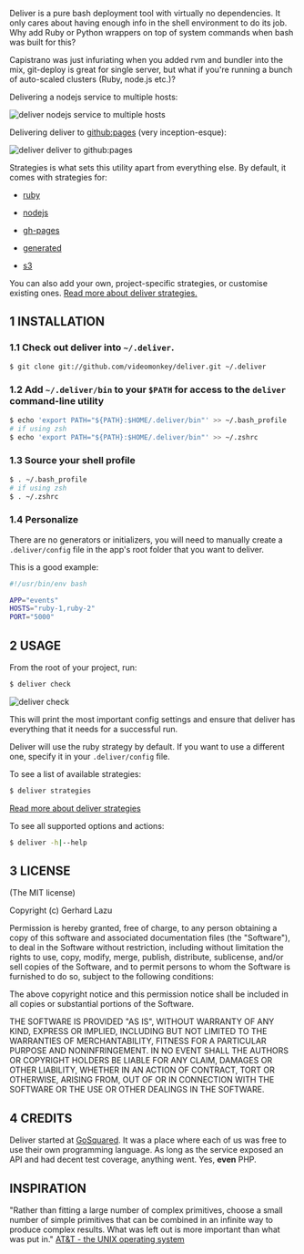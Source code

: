 Deliver is a pure bash deployment tool with virtually no dependencies.
It only cares about having enough info in the shell environment to do
its job. Why add Ruby or Python wrappers on top of system commands when
bash was built for this?

Capistrano was just infuriating when you added rvm and bundler into the
mix, git-deploy is great for single server, but what if you're running a
bunch of auto-scaled clusters (Ruby, node.js etc.)?

Delivering a nodejs service to multiple hosts:

![deliver nodejs service to multiple hosts][2]

Delivering deliver to [github:pages][8] (very inception-esque):

![deliver deliver to github:pages][7]

Strategies is what sets this utility apart from everything else. By
default, it comes with strategies for:

  * [ruby][3]

  * [nodejs][4]

  * [gh-pages][5]

  * [generated][10]

  * [s3][11]

You can also add your own, project-specific strategies, or customise
existing ones. [Read more about deliver strategies.][6]


## 1 INSTALLATION

### 1.1 Check out deliver into `~/.deliver`.

```bash
$ git clone git://github.com/videomonkey/deliver.git ~/.deliver
```

### 1.2 Add `~/.deliver/bin` to your `$PATH` for access to the `deliver` command-line utility

```bash
$ echo 'export PATH="${PATH}:$HOME/.deliver/bin"' >> ~/.bash_profile
# if using zsh
$ echo 'export PATH="${PATH}:$HOME/.deliver/bin"' >> ~/.zshrc
```

### 1.3 Source your shell profile

```bash
$ . ~/.bash_profile
# if using zsh
$ . ~/.zshrc 
```

### 1.4 Personalize

There are no generators or initializers, you will need to manually create a
`.deliver/config` file in the app's root folder that you want to deliver.

This is a good example:

```bash
#!/usr/bin/env bash

APP="events"
HOSTS="ruby-1,ruby-2"
PORT="5000"
```



## 2 USAGE

From the root of your project, run:

```bash
$ deliver check
```

![deliver check][9]

This will print the most important config settings and ensure that
deliver has everything that it needs for a successful run. 

Deliver will use the ruby strategy by default. If you want to use a different
one, specify it in your `.deliver/config` file.

To see a list of available strategies:

```bash
$ deliver strategies
```

[Read more about deliver strategies][6]

To see all supported options and actions:

```bash
$ deliver -h|--help
```



## 3 LICENSE

(The MIT license)

Copyright (c) Gerhard Lazu

Permission is hereby granted, free of charge, to any person obtaining a copy of
this software and associated documentation files (the "Software"), to deal in
the Software without restriction, including without limitation the rights to
use, copy, modify, merge, publish, distribute, sublicense, and/or sell copies
of the Software, and to permit persons to whom the Software is furnished to do
so, subject to the following conditions:

The above copyright notice and this permission notice shall be included in all
copies or substantial portions of the Software.

THE SOFTWARE IS PROVIDED "AS IS", WITHOUT WARRANTY OF ANY KIND, EXPRESS OR
IMPLIED, INCLUDING BUT NOT LIMITED TO THE WARRANTIES OF MERCHANTABILITY,
FITNESS FOR A PARTICULAR PURPOSE AND NONINFRINGEMENT. IN NO EVENT SHALL THE
AUTHORS OR COPYRIGHT HOLDERS BE LIABLE FOR ANY CLAIM, DAMAGES OR OTHER
LIABILITY, WHETHER IN AN ACTION OF CONTRACT, TORT OR OTHERWISE, ARISING FROM,
OUT OF OR IN CONNECTION WITH THE SOFTWARE OR THE USE OR OTHER DEALINGS IN THE
SOFTWARE.



## 4 CREDITS

Deliver started at [GoSquared][1]. It was a place where each of us was
free to use their own programming language. As long as the service
exposed an API and had decent test coverage, anything went. Yes,
**even** PHP.



## INSPIRATION

"Rather than fitting a large number of complex primitives, choose a small
number of simple primitives that can be combined in an infinite way to
produce complex results. What was left out is more important than what
was put in." [AT&T - the UNIX operating system][att_unix]



[1]: http://www.gosquared.com/
[2]: http://c2990942.r42.cf0.rackcdn.com/deliver-nodejs.png
[3]: strategies/ruby
[4]: strategies/nodejs
[5]: strategies/gh-pages
[6]: strategies
[7]: http://c2990942.r42.cf0.rackcdn.com/deliver-deliver.png
[8]: http://gerhard.github.com/deliver
[9]: http://c2990942.r42.cf0.rackcdn.com/deliver-check.png
[10]: strategies/generated
[11]: strategies/s3
[att_unix]: http://www.youtube.com/watch?v=tc4ROCJYbm0
